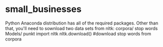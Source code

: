 # small_businesses
Python Anaconda distribution has all of the required packages.
Other than that, you'll need to sownload two data sets from nltk:
corpora/ stop words
Models/ punkt
import nltk
nltk.download() #download stop words from corpora
